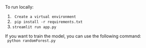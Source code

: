 To run locally:
1. ``` Create a virtual environment```
2.  ``` pip install -r requirements.txt```
3. ```streamlit run app.py```


If you want to train the model, you can use the following command:  
``` python randomForest.py```
